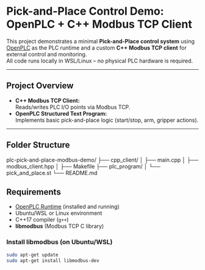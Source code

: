 # Pick-and-Place Control Demo: OpenPLC + C++ Modbus TCP Client

This project demonstrates a minimal **Pick-and-Place control system** using [OpenPLC](https://www.openplcproject.com/) as the PLC runtime and a custom **C++ Modbus TCP client** for external control and monitoring.  
All code runs locally in WSL/Linux – no physical PLC hardware is required.

---

## Project Overview

- **C++ Modbus TCP Client:**  
  Reads/writes PLC I/O points via Modbus TCP.
- **OpenPLC Structured Text Program:**  
  Implements basic pick-and-place logic (start/stop, arm, gripper actions).

---

## Folder Structure

plc-pick-and-place-modbus-demo/
├── cpp_client/
│   ├── main.cpp
│   ├── modbus_client.hpp
│   ├── Makefile
├── plc_program/
│   └── pick_and_place.st
└── README.md 


## Requirements

- [OpenPLC Runtime](https://www.openplcproject.com/runtime/) (installed and running)
- Ubuntu/WSL or Linux environment
- C++17 compiler (`g++`)
- **libmodbus** (Modbus TCP C library)

### Install libmodbus (on Ubuntu/WSL)

```sh
sudo apt-get update
sudo apt-get install libmodbus-dev
